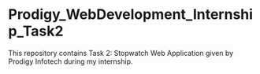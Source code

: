 # Prodigy_WebDevelopment_Internship_Task2
This repository contains Task 2: Stopwatch Web Application given by Prodigy Infotech during my internship.
